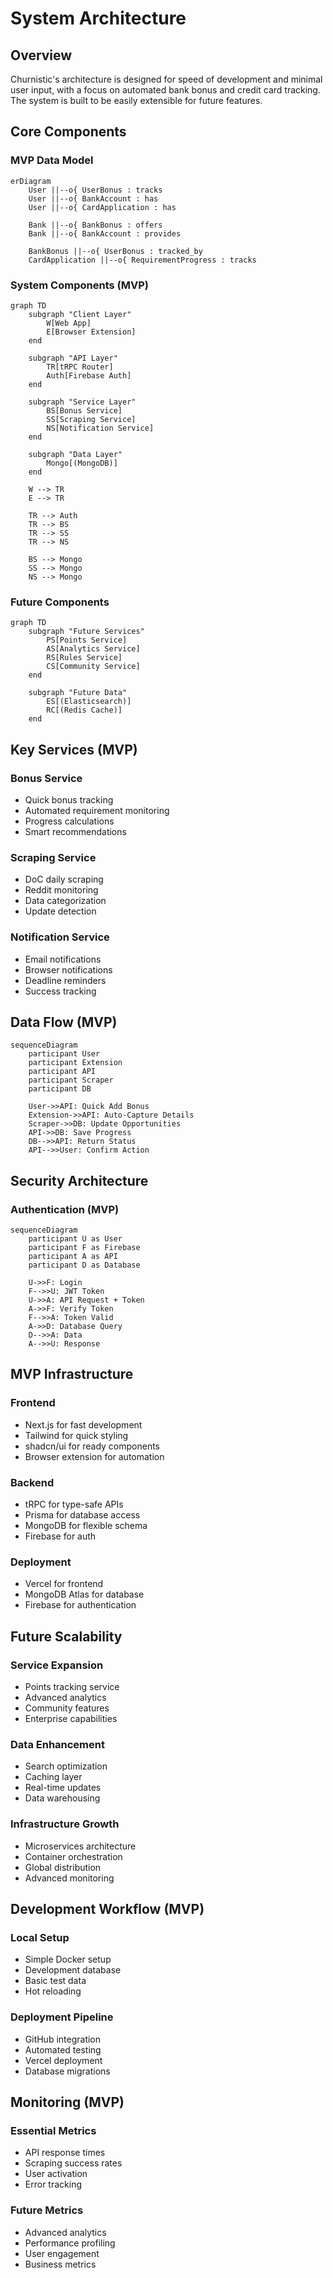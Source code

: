 # System Architecture

## Overview

Churnistic's architecture is designed for speed of development and minimal user input, with a focus on automated bank bonus and credit card tracking. The system is built to be easily extensible for future features.

## Core Components

### MVP Data Model

```mermaid
erDiagram
    User ||--o{ UserBonus : tracks
    User ||--o{ BankAccount : has
    User ||--o{ CardApplication : has

    Bank ||--o{ BankBonus : offers
    Bank ||--o{ BankAccount : provides

    BankBonus ||--o{ UserBonus : tracked_by
    CardApplication ||--o{ RequirementProgress : tracks
```

### System Components (MVP)

```mermaid
graph TD
    subgraph "Client Layer"
        W[Web App]
        E[Browser Extension]
    end

    subgraph "API Layer"
        TR[tRPC Router]
        Auth[Firebase Auth]
    end

    subgraph "Service Layer"
        BS[Bonus Service]
        SS[Scraping Service]
        NS[Notification Service]
    end

    subgraph "Data Layer"
        Mongo[(MongoDB)]
    end

    W --> TR
    E --> TR

    TR --> Auth
    TR --> BS
    TR --> SS
    TR --> NS

    BS --> Mongo
    SS --> Mongo
    NS --> Mongo
```

### Future Components

```mermaid
graph TD
    subgraph "Future Services"
        PS[Points Service]
        AS[Analytics Service]
        RS[Rules Service]
        CS[Community Service]
    end

    subgraph "Future Data"
        ES[(Elasticsearch)]
        RC[(Redis Cache)]
    end
```

## Key Services (MVP)

### Bonus Service
- Quick bonus tracking
- Automated requirement monitoring
- Progress calculations
- Smart recommendations

### Scraping Service
- DoC daily scraping
- Reddit monitoring
- Data categorization
- Update detection

### Notification Service
- Email notifications
- Browser notifications
- Deadline reminders
- Success tracking

## Data Flow (MVP)

```mermaid
sequenceDiagram
    participant User
    participant Extension
    participant API
    participant Scraper
    participant DB

    User->>API: Quick Add Bonus
    Extension->>API: Auto-Capture Details
    Scraper->>DB: Update Opportunities
    API->>DB: Save Progress
    DB-->>API: Return Status
    API-->>User: Confirm Action
```

## Security Architecture

### Authentication (MVP)

```mermaid
sequenceDiagram
    participant U as User
    participant F as Firebase
    participant A as API
    participant D as Database

    U->>F: Login
    F-->>U: JWT Token
    U->>A: API Request + Token
    A->>F: Verify Token
    F-->>A: Token Valid
    A->>D: Database Query
    D-->>A: Data
    A-->>U: Response
```

## MVP Infrastructure

### Frontend
- Next.js for fast development
- Tailwind for quick styling
- shadcn/ui for ready components
- Browser extension for automation

### Backend
- tRPC for type-safe APIs
- Prisma for database access
- MongoDB for flexible schema
- Firebase for auth

### Deployment
- Vercel for frontend
- MongoDB Atlas for database
- Firebase for authentication

## Future Scalability

### Service Expansion
- Points tracking service
- Advanced analytics
- Community features
- Enterprise capabilities

### Data Enhancement
- Search optimization
- Caching layer
- Real-time updates
- Data warehousing

### Infrastructure Growth
- Microservices architecture
- Container orchestration
- Global distribution
- Advanced monitoring

## Development Workflow (MVP)

### Local Setup
- Simple Docker setup
- Development database
- Basic test data
- Hot reloading

### Deployment Pipeline
- GitHub integration
- Automated testing
- Vercel deployment
- Database migrations

## Monitoring (MVP)

### Essential Metrics
- API response times
- Scraping success rates
- User activation
- Error tracking

### Future Metrics
- Advanced analytics
- Performance profiling
- User engagement
- Business metrics
